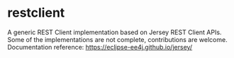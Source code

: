 # restclient
A generic REST Client implementation based on Jersey REST Client APIs. Some of the implementations are not complete, contributions are welcome. Documentation reference: https://eclipse-ee4j.github.io/jersey/
